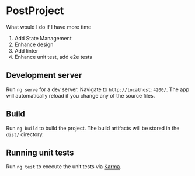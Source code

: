 # PostProject

What would I do if I have more time

1. Add State Management
2. Enhance design
3. Add linter
4. Enhance unit test, add e2e tests

## Development server

Run `ng serve` for a dev server. Navigate to `http://localhost:4200/`. The app will automatically reload if you change
any of the source files.

## Build

Run `ng build` to build the project. The build artifacts will be stored in the `dist/` directory.

## Running unit tests

Run `ng test` to execute the unit tests via [Karma](https://karma-runner.github.io).

